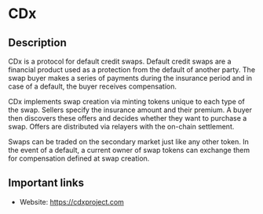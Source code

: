 # CDx

## Description

CDx is a protocol for default credit swaps. Default credit swaps are a financial product used as a protection from the default of another party. The swap buyer makes a series of payments during the insurance period and in case of a default, the buyer receives compensation.

CDx implements swap creation via minting tokens unique to each type of the swap. Sellers specify the insurance amount and their premium. A buyer then discovers these offers and decides whether they want to purchase a swap. Offers are distributed via relayers with the on-chain settlement.

Swaps can be traded on the secondary market just like any other token. In the event of a default, a current owner of swap tokens can exchange them for compensation defined at swap creation.

## Important links

* Website: https://cdxproject.com
